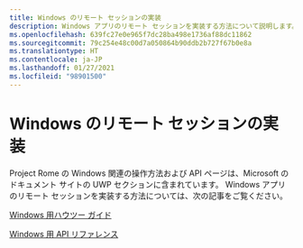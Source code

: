 ```yaml
---
title: Windows のリモート セッションの実装
description: Windows アプリのリモート セッションを実装する方法について説明します。
ms.openlocfilehash: 639fc27e0e965f7dc28ba498e1736af88dc11862
ms.sourcegitcommit: 79c254e48c00d7a050864b90ddb2b727f67b0e8a
ms.translationtype: HT
ms.contentlocale: ja-JP
ms.lasthandoff: 01/27/2021
ms.locfileid: "98901500"
---
```

# <a name="implementing-remote-sessions-for-windows"></a>Windows のリモート セッションの実装

Project Rome の Windows 関連の操作方法および API ページは、Microsoft のドキュメント サイトの UWP セクションに含まれています。 Windows アプリのリモート セッションを実装する方法については、次の記事をご覧ください。

[Windows 用ハウツー ガイド](/windows/uwp/launch-resume/remote-sessions)

[Windows 用 API リファレンス](/uwp/api/windows.system.remotesystems.remotesystemsession)